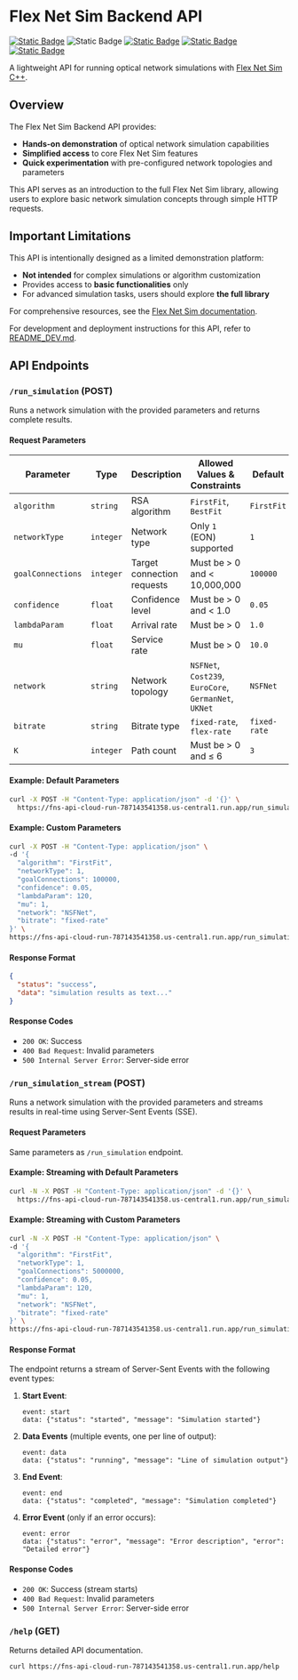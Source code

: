 # Flex Net Sim Backend API

[![Static Badge](https://img.shields.io/badge/version-2.0.0-blue)](https://github.com/MirkoZETA/FlexNetSim-API)
![Static Badge](https://img.shields.io/badge/language-python-blue)
[![Static Badge](https://img.shields.io/badge/licese-MIT-green)](https://github.com/MirkoZETA/FlexNetSim-API/blob/master/LICENSE)
[![Static Badge](https://github.com/MirkoZETA/FlexNetSim-API/actions/workflows/fns-api-workflow.yml/badge.svg)](https://github.com/MirkoZETA/FlexNetSim-API/actions/workflows/fns-api-workflow.yml)
[![Static Badge](https://img.shields.io/badge/coverage-95%25-brightgreen)](https://mirkozeta.github.io/FlexNetSim-API/coverage/)

A lightweight API for running optical network simulations with [Flex Net Sim C++](https://gitlab.com/DaniloBorquez/flex-net-sim).

## Overview

The Flex Net Sim Backend API provides:

- **Hands-on demonstration** of optical network simulation capabilities
- **Simplified access** to core Flex Net Sim features
- **Quick experimentation** with pre-configured network topologies and parameters

This API serves as an introduction to the full Flex Net Sim library, allowing users to explore basic network simulation concepts through simple HTTP requests.

## Important Limitations

This API is intentionally designed as a limited demonstration platform:

- **Not intended** for complex simulations or algorithm customization
- Provides access to **basic functionalities** only
- For advanced simulation tasks, users should explore **the full library**

For comprehensive resources, see the [Flex Net Sim documentation](https://flex-net-sim-fork.readthedocs.io/stable/).

For development and deployment instructions for this API, refer to [README_DEV.md](.github/workflows/README_DEV.md).

## API Endpoints

### `/run_simulation` (POST)

Runs a network simulation with the provided parameters and returns complete results.

#### Request Parameters

| Parameter       | Type      | Description                | Allowed Values & Constraints                                   | Default   |
|---------------|---------|----------------------------|-------------------------------------------------|-----------|
| `algorithm`    | `string`  | RSA algorithm              | `FirstFit`, `BestFit`                         | `FirstFit` |
| `networkType`  | `integer` | Network type               | Only `1` (EON) supported                        | `1`       |
| `goalConnections` | `integer` | Target connection requests | Must be > 0 and < 10,000,000                   | `100000`  |
| `confidence`   | `float`   | Confidence level           | Must be > 0 and < 1.0                           | `0.05`    |
| `lambdaParam`  | `float`   | Arrival rate               | Must be > 0                                     | `1.0`     |
| `mu`          | `float`   | Service rate               | Must be > 0                                     | `10.0`    |
| `network`      | `string`  | Network topology           | `NSFNet`, `Cost239`, `EuroCore`, `GermanNet`, `UKNet` | `NSFNet` |
| `bitrate`      | `string`  | Bitrate type               | `fixed-rate`, `flex-rate`                      | `fixed-rate` |
| `K`           | `integer` | Path count                 | Must be > 0 and ≤ 6                             | `3`       |

#### Example: Default Parameters

```bash
curl -X POST -H "Content-Type: application/json" -d '{}' \
  https://fns-api-cloud-run-787143541358.us-central1.run.app/run_simulation
```

#### Example: Custom Parameters

```bash
curl -X POST -H "Content-Type: application/json" \
-d '{ 
  "algorithm": "FirstFit",
  "networkType": 1,
  "goalConnections": 100000,
  "confidence": 0.05,
  "lambdaParam": 120,
  "mu": 1,
  "network": "NSFNet",
  "bitrate": "fixed-rate"
}' \
https://fns-api-cloud-run-787143541358.us-central1.run.app/run_simulation
```

#### Response Format

```json
{
  "status": "success",
  "data": "simulation results as text..."
}
```

#### Response Codes

- `200 OK`: Success
- `400 Bad Request`: Invalid parameters
- `500 Internal Server Error`: Server-side error

### `/run_simulation_stream` (POST)

Runs a network simulation with the provided parameters and streams results in real-time using Server-Sent Events (SSE).

#### Request Parameters

Same parameters as `/run_simulation` endpoint.

#### Example: Streaming with Default Parameters

```bash
curl -N -X POST -H "Content-Type: application/json" -d '{}' \
  https://fns-api-cloud-run-787143541358.us-central1.run.app/run_simulation_stream
```

#### Example: Streaming with Custom Parameters

```bash
curl -N -X POST -H "Content-Type: application/json" \
-d '{ 
  "algorithm": "FirstFit",
  "networkType": 1,
  "goalConnections": 5000000,
  "confidence": 0.05,
  "lambdaParam": 120,
  "mu": 1,
  "network": "NSFNet",
  "bitrate": "fixed-rate"
}' \
https://fns-api-cloud-run-787143541358.us-central1.run.app/run_simulation_stream
```

#### Response Format

The endpoint returns a stream of Server-Sent Events with the following event types:

1. **Start Event**:
   ```
   event: start
   data: {"status": "started", "message": "Simulation started"}
   ```

2. **Data Events** (multiple events, one per line of output):
   ```
   event: data
   data: {"status": "running", "message": "Line of simulation output"}
   ```

3. **End Event**:
   ```
   event: end
   data: {"status": "completed", "message": "Simulation completed"}
   ```

4. **Error Event** (only if an error occurs):
   ```
   event: error
   data: {"status": "error", "message": "Error description", "error": "Detailed error"}
   ```

#### Response Codes

- `200 OK`: Success (stream starts)
- `400 Bad Request`: Invalid parameters
- `500 Internal Server Error`: Server-side error

### `/help` (GET)

Returns detailed API documentation.

```bash
curl https://fns-api-cloud-run-787143541358.us-central1.run.app/help
```